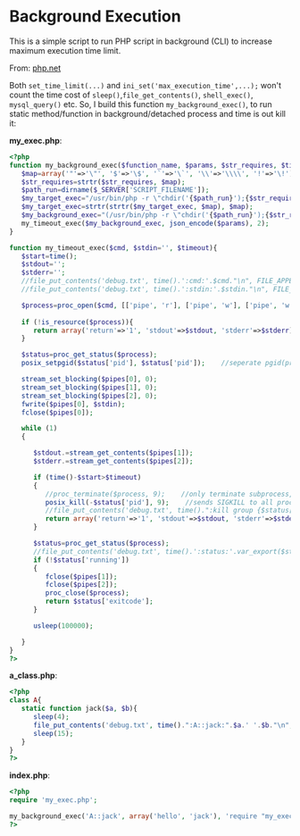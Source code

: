 # Background Execution

This is a simple script to run PHP script in background (CLI) to increase maximum execution time limit.

From: [php.net](https://www.php.net/manual/en/function.set-time-limit.php#115057)

Both `set_time_limit(...)` and `ini_set('max_execution_time',...);` won't count the time cost of `sleep()`,`file_get_contents()`, `shell_exec()`, `mysql_query()` etc. So, I build this function `my_background_exec()`, to run static method/function in background/detached process and time is out kill it:

**my_exec.php**:
```php
<?php
function my_background_exec($function_name, $params, $str_requires, $timeout=600){
   $map=array('"'=>'\"', '$'=>'\$', '`'=>'\`', '\\'=>'\\\\', '!'=>'\!');
   $str_requires=strtr($str_requires, $map);
   $path_run=dirname($_SERVER['SCRIPT_FILENAME']);
   $my_target_exec="/usr/bin/php -r \"chdir('{$path_run}');{$str_requires} \\\$params=json_decode(file_get_contents('php://stdin'),true);call_user_func_array('{$function_name}', \\\$params);\"";
   $my_target_exec=strtr(strtr($my_target_exec, $map), $map);
   $my_background_exec="(/usr/bin/php -r \"chdir('{$path_run}');{$str_requires} my_timeout_exec(\\\"{$my_target_exec}\\\", file_get_contents('php://stdin'), {$timeout});\" <&3 &) 3<&0";//php by default use "sh", and "sh" don't support "<&0"
   my_timeout_exec($my_background_exec, json_encode($params), 2);
}

function my_timeout_exec($cmd, $stdin='', $timeout){
   $start=time();
   $stdout='';
   $stderr='';
   //file_put_contents('debug.txt', time().':cmd:'.$cmd."\n", FILE_APPEND);
   //file_put_contents('debug.txt', time().':stdin:'.$stdin."\n", FILE_APPEND);

   $process=proc_open($cmd, [['pipe', 'r'], ['pipe', 'w'], ['pipe', 'w']], $pipes);
   
   if (!is_resource($process)){
      return array('return'=>'1', 'stdout'=>$stdout, 'stderr'=>$stderr);
   }

   $status=proc_get_status($process);
   posix_setpgid($status['pid'], $status['pid']);    //seperate pgid(process group id) from parent's pgid

   stream_set_blocking($pipes[0], 0);
   stream_set_blocking($pipes[1], 0);
   stream_set_blocking($pipes[2], 0);
   fwrite($pipes[0], $stdin);
   fclose($pipes[0]);

   while (1)
   {

      $stdout.=stream_get_contents($pipes[1]);
      $stderr.=stream_get_contents($pipes[2]);

      if (time()-$start>$timeout)
      {
         //proc_terminate($process, 9);    //only terminate subprocess, won't terminate sub-subprocess
         posix_kill(-$status['pid'], 9);    //sends SIGKILL to all processes inside group(negative means GPID, all subprocesses share the top process group, except nested my_timeout_exec)
         //file_put_contents('debug.txt', time().":kill group {$status['pid']}\n", FILE_APPEND);
         return array('return'=>'1', 'stdout'=>$stdout, 'stderr'=>$stderr);
      }

      $status=proc_get_status($process);
      //file_put_contents('debug.txt', time().':status:'.var_export($status, true)."\n";
      if (!$status['running'])
      {
         fclose($pipes[1]);
         fclose($pipes[2]);
         proc_close($process);
         return $status['exitcode'];
      }

      usleep(100000);

   }
}
?>
```

**a_class.php**:
```php
<?php
class A{
   static function jack($a, $b){
      sleep(4);
      file_put_contents('debug.txt', time().":A::jack:".$a.' '.$b."\n", FILE_APPEND);
      sleep(15);
   }
}
?>
```

**index.php**:
```php
<?php
require 'my_exec.php';

my_background_exec('A::jack', array('hello', 'jack'), 'require "my_exec.php";require "a_class.php";', 8);
?>
```